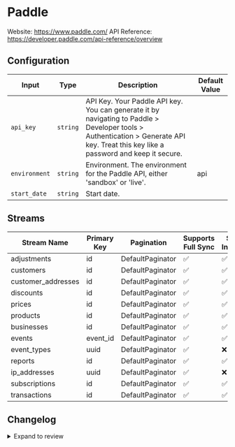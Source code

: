 # Paddle
Website: https://www.paddle.com/
API Reference: https://developer.paddle.com/api-reference/overview

## Configuration

| Input | Type | Description | Default Value |
|-------|------|-------------|---------------|
| `api_key` | `string` | API Key. Your Paddle API key. You can generate it by navigating to Paddle &gt; Developer tools &gt; Authentication &gt; Generate API key. Treat this key like a password and keep it secure. |  |
| `environment` | `string` | Environment. The environment for the Paddle API, either &#39;sandbox&#39; or &#39;live&#39;. | api |
| `start_date` | `string` | Start date.  |  |

## Streams
| Stream Name | Primary Key | Pagination | Supports Full Sync | Supports Incremental |
|-------------|-------------|------------|---------------------|----------------------|
| adjustments | id | DefaultPaginator | ✅ |  ✅  |
| customers | id | DefaultPaginator | ✅ |  ✅  |
| customer_addresses | id | DefaultPaginator | ✅ |  ✅  |
| discounts | id | DefaultPaginator | ✅ |  ✅  |
| prices | id | DefaultPaginator | ✅ |  ✅  |
| products | id | DefaultPaginator | ✅ |  ✅  |
| businesses | id | DefaultPaginator | ✅ |  ✅  |
| events | event_id | DefaultPaginator | ✅ |  ✅  |
| event_types | uuid | DefaultPaginator | ✅ |  ❌  |
| reports | id | DefaultPaginator | ✅ |  ✅  |
| ip_addresses | uuid | DefaultPaginator | ✅ |  ❌  |
| subscriptions | id | DefaultPaginator | ✅ |  ✅  |
| transactions | id | DefaultPaginator | ✅ |  ✅  |

## Changelog

<details>
  <summary>Expand to review</summary>

| Version          | Date              | Pull Request | Subject        |
|------------------|-------------------|--------------|----------------|
| 0.1.5 | 2025-08-02 | [64300](https://github.com/airbytehq/airbyte/pull/64300) | Update dependencies |
| 0.1.4 | 2025-07-26 | [63842](https://github.com/airbytehq/airbyte/pull/63842) | Update dependencies |
| 0.1.3 | 2025-07-19 | [63388](https://github.com/airbytehq/airbyte/pull/63388) | Update dependencies |
| 0.1.2 | 2025-07-12 | [63195](https://github.com/airbytehq/airbyte/pull/63195) | Update dependencies |
| 0.1.1 | 2025-07-05 | [62566](https://github.com/airbytehq/airbyte/pull/62566) | Update dependencies |
| 0.1.0 | 2025-07-01 | [62479](https://github.com/airbytehq/airbyte/pull/62479) | Add adjustments stream |
| 0.0.11 | 2025-07-01 | [62461](https://github.com/airbytehq/airbyte/pull/62461) | Add constant retry backoff per Paddle API Docs |
| 0.0.10 | 2025-06-28 | [62318](https://github.com/airbytehq/airbyte/pull/62318) | Update dependencies |
| 0.0.9 | 2025-06-21 | [61917](https://github.com/airbytehq/airbyte/pull/61917) | Update dependencies |
| 0.0.8 | 2025-06-14 | [60485](https://github.com/airbytehq/airbyte/pull/60485) | Update dependencies |
| 0.0.7 | 2025-05-10 | [60059](https://github.com/airbytehq/airbyte/pull/60059) | Update dependencies |
| 0.0.6 | 2025-05-04 | [59518](https://github.com/airbytehq/airbyte/pull/59518) | Update dependencies |
| 0.0.5 | 2025-04-27 | [59085](https://github.com/airbytehq/airbyte/pull/59085) | Update dependencies |
| 0.0.4 | 2025-04-19 | [58515](https://github.com/airbytehq/airbyte/pull/58515) | Update dependencies |
| 0.0.3 | 2025-04-12 | [57847](https://github.com/airbytehq/airbyte/pull/57847) | Update dependencies |
| 0.0.2 | 2025-04-05 | [57338](https://github.com/airbytehq/airbyte/pull/57338) | Update dependencies |
| 0.0.1 | 2025-04-04 | [57003](https://github.com/airbytehq/airbyte/pull/57003) | Initial release by [@btkcodedev](https://github.com/btkcodedev) via Connector Builder |

</details>
